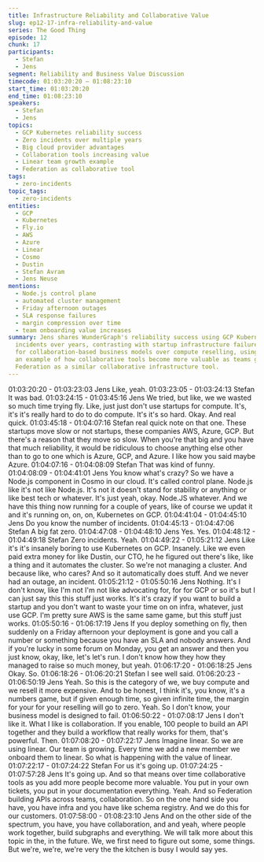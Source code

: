 ```yaml
---
title: Infrastructure Reliability and Collaborative Value
slug: ep12-17-infra-reliability-and-value
series: The Good Thing
episode: 12
chunk: 17
participants:
  - Stefan
  - Jens
segment: Reliability and Business Value Discussion
timecode: 01:03:20:20 – 01:08:23:10
start_time: 01:03:20:20
end_time: 01:08:23:10
speakers:
  - Stefan
  - Jens
topics:
  - GCP Kubernetes reliability success
  - Zero incidents over multiple years
  - Big cloud provider advantages
  - Collaboration tools increasing value
  - Linear team growth example
  - Federation as collaborative tool
tags:
  - zero-incidents
topic_tags:
  - zero-incidents
entities:
  - GCP
  - Kubernetes
  - Fly.io
  - AWS
  - Azure
  - Linear
  - Cosmo
  - Dustin
  - Stefan Avram
  - Jens Neuse
mentions:
  - Node.js control plane
  - automated cluster management
  - Friday afternoon outages
  - SLA response failures
  - margin compression over time
  - team onboarding value increases
summary: Jens shares WunderGraph's reliability success using GCP Kubernetes with zero
  incidents over years, contrasting with startup infrastructure failures. He advocates
  for collaboration-based business models over compute reselling, using Linear as
  an example of how collaborative tools become more valuable as teams grow, positioning
  Federation as a similar collaborative infrastructure tool.
---
```


01:03:20:20 - 01:03:23:03
Jens
Like, yeah.
01:03:23:05 - 01:03:24:13
Stefan
It was bad.
01:03:24:15 - 01:03:45:16
Jens
We tried, but like, we we wasted so much time trying fly. Like, just just don't use startups for
compute. It's, it's it's really hard to do to do compute. It's it's so hard. Okay. And real quick.
01:03:45:18 - 01:04:07:16
Stefan
real quick note on that one. These startups move slow or not startups, these companies AWS,
Azure, GCP. But there's a reason that they move so slow. When you're that big and you have
that much reliability, it would be ridiculous to choose anything else other than to go to one which
is Azure, GCP, and Azure. I like how you said maybe Azure.
01:04:07:16 - 01:04:08:09
Stefan
That was kind of funny.
01:04:08:09 - 01:04:41:01
Jens
You know what's crazy? So we have a Node.js component in Cosmo in our cloud. It's called
control plane. Node.js like it's not like Node.js. It's not it doesn't stand for stability or anything or
like best tech or whatever. It's just yeah, okay. Node.JS whatever. And we have this thing now
running for a couple of years, like of course we updat it and it's running on, on, on, Kubernetes
on GCP.
01:04:41:04 - 01:04:45:10
Jens
Do you know the number of incidents.
01:04:45:13 - 01:04:47:06
Stefan
A big fat zero.
01:04:47:08 - 01:04:48:10
Jens
Yes. Yes.
01:04:48:12 - 01:04:49:18
Stefan
Zero incidents. Yeah.
01:04:49:22 - 01:05:21:12
Jens
Like it's it's insanely boring to use Kubernetes on GCP. Insanely. Like we even paid extra money
for like Dustin, our CTO, he he figured out there's like, like a thing and it automates the cluster.
So we're not managing a cluster. And because like, who cares? And so it automatically does
stuff. And we never had an outage, an incident.
01:05:21:12 - 01:05:50:16
Jens
Nothing. It's I don't know, like I'm not I'm not like advocating for, for for GCP or so it's but I can
just say this this stuff just works. It's it's crazy if you want to build a startup and you don't want to
waste your time on on infra, whatever, just use GCP. I'm pretty sure AWS is the same same
game, but this stuff just works.
01:05:50:16 - 01:06:17:19
Jens
If you deploy something on fly, then suddenly on a Friday afternoon your deployment is gone
and you call a number or something because you have an SLA and nobody answers. And if
you're lucky in some forum on Monday, you get an answer and then you just know, okay, like,
let's let's run. I don't know how they how they managed to raise so much money, but yeah.
01:06:17:20 - 01:06:18:25
Jens
Okay. So.
01:06:18:26 - 01:06:20:21
Stefan
I see well said.
01:06:20:23 - 01:06:50:19
Jens
Yeah. So this is the category of we, we buy compute and we resell it more expensive. And to be
honest, I think it's, you know, it's a numbers game, but if given enough time, so given infinite
time, the margin for your for your reselling will go to zero. Yeah. So I don't know, your business
model is designed to fail.
01:06:50:22 - 01:07:08:17
Jens
I don't like it. What I like is collaboration. If you enable, 100 people to build an API together and
they build a workflow that really works for them, that's powerful. Then.
01:07:08:20 - 01:07:22:17
Jens
Imagine linear. So we are using linear. Our team is growing. Every time we add a new member
we onboard them to linear. So what is happening with the value of linear.
01:07:22:17 - 01:07:24:22
Stefan
For us it's going up.
01:07:24:25 - 01:07:57:28
Jens
It's going up. And so that means over time collaborative tools as you add more people become
more valuable. You put in your own tickets, you put in your documentation everything. Yeah.
And so Federation building APIs across teams, collaboration. So on the one hand side you
have, you have infra and you have like schema registry. And we do this for our customers.
01:07:58:00 - 01:08:23:10
Jens
And on the other side of the spectrum, you have, you have collaboration, and and yeah, where
people work together, build subgraphs and everything. We will talk more about this topic in the,
in the future. We, we first need to figure out some, some things. But we're, we're, we're very the
the kitchen is busy I would say yes.